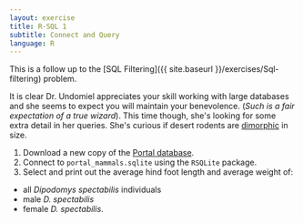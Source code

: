 ```yaml
---
layout: exercise
title: R-SQL 1
subtitle: Connect and Query
language: R
---
```


This is a follow up to the [SQL Filtering]({{ site.baseurl }}/exercises/Sql-filtering) problem.

It is clear Dr. Undomiel appreciates your skill working with large databases and 
she seems to expect you will maintain your benevolence. (*Such is a fair 
expectation of a true wizard*). This time though, she's looking for some extra 
detail in her queries. She's curious if desert rodents are [dimorphic](https://en.wikipedia.org/wiki/Sexual_dimorphism) in size.
 

1. Download a new copy of the [Portal database](http://files.figshare.com/2292171/portal_mammals.sqlite). 
2. Connect to `portal_mammals.sqlite` using the `RSQLite` package. 
3. Select and print out the average hind foot length and average weight of:
  - all *Dipodomys spectabilis* individuals
  - male *D. spectabilis*
  - female *D. spectabilis*.


